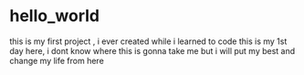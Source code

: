 # hello_world
this is my first project , i ever created while i learned to code
this is my 1st day here, i dont know where this is gonna take me 
but i will put my best and change my life from here
